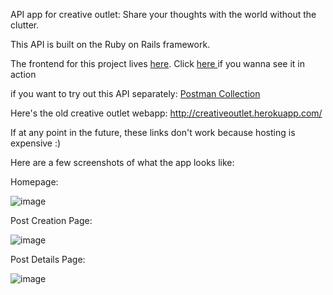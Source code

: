 API app for creative outlet: Share your thoughts with the world without the clutter.

This API is built on the Ruby on Rails framework.

The frontend for this project lives <a href="https://github.com/OmarMoataz/creative_outlet_frontend"> here</a>. Click <a href="https://creative-outlet.netlify.app/" > here </a> if you wanna see it in action

if you want to try out this API separately: <a href="https://www.getpostman.com/collections/e887f5e63d69f0f6fc46"> Postman Collection </a>

Here's the old creative outlet webapp: http://creativeoutlet.herokuapp.com/


If at any point in the future, these links don't work because hosting is expensive :)

Here are a few screenshots of what the app looks like:

Homepage:

![image](https://github.com/user-attachments/assets/980b5fe5-128e-4d0f-9dcb-3497e2b616db)


Post Creation Page:

![image](https://github.com/user-attachments/assets/f5e67668-1377-4be2-a0d1-507eb542d962)

Post Details Page:

![image](https://github.com/user-attachments/assets/9e0e14ae-c0eb-40f4-bb12-a4ec17959bb6)






